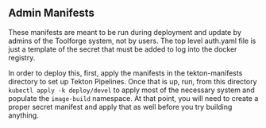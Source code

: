 ## Admin Manifests

These manifests are meant to be run during deployment and update by admins of
the Toolforge system, not by users. The top level auth.yaml file is just a
template of the secret that must be added to log into the docker registry.

In order to deploy this, first, apply the manifests in the tekton-manifests
directory to set up Tekton Pipelines. Once that is up, run, from this directory
`kubectl apply -k deploy/devel` to apply most of the necessary system and populate
the `image-build` namespace. At that point, you will need to create a proper
secret manifest and apply that as well before you try building anything.

